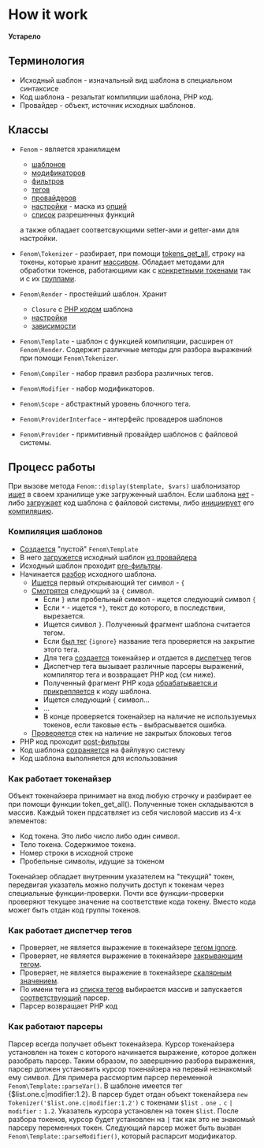 How it work
===========

**Устарело**

## Терминология

* Исходный шаблон - изначальный вид шаблона в специальном синтаксисе
* Код шаблона - резальтат компиляции шаблона, PHP код.
* Провайдер - объект, источник исходных шаблонов.

## Классы

* `Fenom` - является хранилищем
    * [шаблонов](https://github.com/bzick/fenom/blob/1.2.2/src/Fenom.php#L88)
    * [модификаторов](https://github.com/bzick/fenom/blob/1.2.2/src/Fenom.php#L112)
    * [фильтров](https://github.com/bzick/fenom/blob/1.2.2/src/Fenom.php#L73)
    * [тегов](https://github.com/bzick/fenom/blob/1.2.2/src/Fenom.php#L140)
    * [провайдеров](https://github.com/bzick/fenom/blob/1.2.2/src/Fenom.php#L107)
    * [настройки](https://github.com/bzick/fenom/blob/1.2.2/src/Fenom.php#L98) - маска из [опций](https://github.com/bzick/fenom/blob/1.2.2/src/Fenom.php#L29)
    * [список](https://github.com/bzick/fenom/blob/1.2.2/src/Fenom.php#L131) разрешенных функций

    а также обладает соответсвующими setter-ами и getter-ами для настройки.
* `Fenom\Tokenizer` -  разбирает, при помощи [tokens_get_all](http://docs.php.net/manual/en/function.token-get-all.php), строку на токены, которые хранит [массивом](https://github.com/bzick/fenom/blob/1.2.2/src/Fenom/Tokenizer.php#L84).
Обладает методами для обработки токенов, работающими как с [конкретными токенами](http://docs.php.net/manual/en/tokens.php) так и с их [группами](https://github.com/bzick/fenom/blob/1.2.2/src/Fenom/Tokenizer.php#L94).
* `Fenom\Render` - простейший шаблон. Хранит
    * `Closure` с [PHP кодом](https://github.com/bzick/fenom/blob/1.2.2/src/Fenom/Render.php#L30) шаблона
    * [настройки](https://github.com/bzick/fenom/blob/1.2.2/src/Fenom/Render.php#L19)
    * [зависимости](https://github.com/bzick/fenom/blob/1.2.2/src/Fenom/Render.php#L59)
* `Fenom\Template` - шаблон с функцией компиляции, расширен от `Fenom\Render`. Содержит различные методы для разбора выражений при помощи `Fenom\Tokenizer`.
* `Fenom\Compiler` - набор правил разбора различных тегов.
* `Fenom\Modifier` - набор модификаторов.
* `Fenom\Scope` - абстрактный уровень блочного тега.
* `Fenom\ProviderInterface` - интерфейс провадеров шаблонов
* `Fenom\Provider` - примитивный провайдер шаблонов с файловой системы.

## Процесс работы

При вызове метода `Fenom::display($template, $vars)` шаблонизатор [ищет](https://github.com/bzick/fenom/blob/1.2.2/src/Fenom.php#L712) в своем хранилище уже загруженный шаблон.
Если шаблона [нет](https://github.com/bzick/fenom/blob/1.2.2/src/Fenom.php#L727) - либо [загружает](https://github.com/bzick/fenom/blob/1.2.2/src/Fenom.php#L762) код шаблона с файловой системы, либо [инициирует](https://github.com/bzick/fenom/blob/1.2.2/src/Fenom.php#L759) его [компиляцию](https://github.com/bzick/fenom/blob/1.2.2/src/Fenom.php#L788).

### Компиляция шаблонов

* [Создается](https://github.com/bzick/fenom/blob/1.2.2/src/Fenom.php#L660) "пустой" `Fenom\Template`
* В него [загружется](https://github.com/bzick/fenom/blob/1.2.2/src/Fenom/Template.php#L157) исходный шаблон [из провайдера](https://github.com/bzick/fenom/blob/1.2.2/src/Fenom/Template.php#L167)
* Исходный шаблон проходит [pre-фильтры](https://github.com/bzick/fenom/blob/1.2.2/src/Fenom/Template.php#L200).
* Начинается [разбор](https://github.com/bzick/fenom/blob/1.2.2/src/Fenom/Template.php#L196) исходного шаблона.
    * [Ищется](https://github.com/bzick/fenom/blob/1.2.2/src/Fenom/Template.php#L204) первый открывающий тег символ - `{`
    * [Смотрятся](https://github.com/bzick/fenom/blob/1.2.2/src/Fenom/Template.php#L205) следующий за `{` символ.
        * Если `}` или пробельный символ - ищется следующий символ `{`
        * Если `*` - ищется `*}`, текст до которого, в последствии, вырезается.
        * Ищется символ `}`. Полученный фрагмент шаблона считается тегом.
        * Если [был тег](https://github.com/bzick/fenom/blob/1.2.2/src/Fenom/Template.php#L238) `{ignore}` название тега проверяется на закрытие этого тега.
        * Для тега [создается](https://github.com/bzick/fenom/blob/1.2.2/src/Fenom/Template.php#L245) токенайзер и отдается в [диспетчер](https://github.com/bzick/fenom/blob/1.2.2/src/Fenom/Template.php#L488) тегов
        * Диспетчер тега вызывает различные парсеры выражений, компилятор тега и возвращает PHP код (см ниже).
        * Полученный фрагмент PHP кода [обрабатывается и прикрепляется](https://github.com/bzick/fenom/blob/1.2.2/src/Fenom/Template.php#L362) к коду шаблона.
        * Ищется следующий `{` символ...
        * ...
        * В конце проверяется токенайзер на наличие не используемых токенов, если таковые есть - выбрасывается ошибка.
    * [Проверяется](https://github.com/bzick/fenom/blob/1.2.2/src/Fenom/Template.php#L264) стек на наличие не закрытых блоковых тегов
* PHP код проходит [post-фильтры](https://github.com/bzick/fenom/blob/1.2.2/src/Fenom/Template.php#L282)
* Код шаблона [сохраняется](https://github.com/bzick/fenom/blob/1.2.2/src/Fenom.php#L799) на файлувую систему
* Код шаблона выполняется для использования

### Как работает токенайзер

Объект токенайзера принимает на вход любую строчку и разбирает ее при помощи функции token_get_all(). Полученные токен складываются в массив. Каждый токен прдсатвляет из себя числовой массив из 4-х элементов:

* Код токена. Это либо число либо один символ.
* Тело токена. Содержимое токена.
* Номер строки в исходной строке
* Пробельные символы, идущие за токеном

Токенайзер обладает внутренним указателем на "текущий" токен, передвигая указатель можно получить доступ к токенам через специальные функции-проверки. Почти все функции-проверки проверяют текущее значение на соответствие кода токену. Вместо кода может быть отдан код группы токенов.

### Как работает диспетчер тегов

* Проверяет, не является выражение в токенайзере [тегом ignore](https://github.com/bzick/fenom/blob/1.2.2/src/Fenom/Template.php#L492).
* Проверяет, не является выражение в токенайзере [закрывающим тегом](https://github.com/bzick/fenom/blob/1.2.2/src/Fenom/Template.php#L499).
* Проверяет, не является выражение в токенайзере [скалярным значением](https://github.com/bzick/fenom/blob/1.2.2/src/Fenom/Template.php#L566).
* По имени тега из [списка тегов](https://github.com/bzick/fenom/blob/1.2.2/src/Fenom.php#L140) выбирается массив и запускается [соответствующий](https://github.com/bzick/fenom/blob/1.2.2/src/Fenom/Template.php#L582) парсер.
* Парсер возвращает PHP код

### Как работают парсеры

Парсер всегда получает объект токенайзера. Курсор токенайзера установлен на токен с которого начинается выражение, которое должен разобрать парсер.
Таким образом, по завершению разбора выражения, парсер должен установить курсор токенайзера на первый незнакомый ему символ.
Для примера рассмортим парсер переменной `Fenom\Template::parseVar()`.
В шаблоне имеется тег {$list.one.c|modifier:1.2}. В парсер будет отдан объект токенайзера `new Tokenizer('$list.one.c|modifier:1.2')` с токенами `$list` `.` `one` `.` `c` `|` `modifier` `:` `1.2`.
Указатель курсора установлен на токен `$list`. После разбора токенов, курсор будет установлен на `|` так как это не знакомый парсеру переменных токен. Следующий парсер может быть вызван `Fenom\Template::parseModifier()`, который распарсит модификатор.
